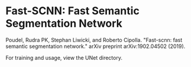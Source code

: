 # Fast-SCNN: Fast Semantic Segmentation Network

Poudel, Rudra PK, Stephan Liwicki, and Roberto Cipolla. "Fast-scnn: fast semantic segmentation network." arXiv preprint arXiv:1902.04502 (2019).


For training and usage, view the UNet directory.
